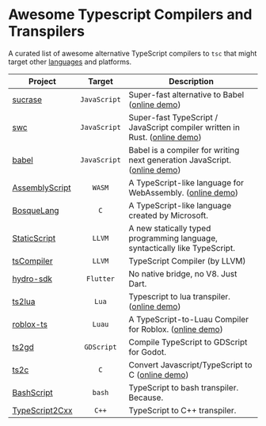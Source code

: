 # Awesome Typescript Compilers and Transpilers
A curated list of awesome alternative TypeScript compilers to `tsc` that might target other [languages](https://www.youtube.com/watch?v=kY-pUxKQMUE) and platforms. 


| Project | Target | Description |
|-        |:-:     |            -|
| [sucrase](https://github.com/alangpierce/sucrase) | `JavaScript` | Super-fast alternative to Babel ([online demo](https://sucrase.io/)) |
| [swc](https://github.com/swc-project/swc) | `JavaScript` | Super-fast TypeScript / JavaScript compiler written in Rust. ([online demo](https://swc.rs/playground)) |
| [babel](https://github.com/babel/babel) | `JavaScript` | Babel is a compiler for writing next generation JavaScript. ([online demo](https://babeljs.io/repl)) |
| [AssemblyScript](https://github.com/AssemblyScript/assemblyscript)    | `WASM` | A TypeScript-like language for WebAssembly. ([online demo](https://assemblyscript.org/editor.html)) |
| [BosqueLang](https://github.com/microsoft/BosqueLanguage) | `C` | A TypeScript-like language created by Microsoft. |
| [StaticScript](https://github.com/StaticScript/StaticScript)          | `LLVM` | A new statically typed programming language, syntactically like TypeScript.
| [tsCompiler](https://github.com/ASDAlexander77/TypeScriptCompiler) | `LLVM` | TypeScript Compiler (by LLVM)
| [hydro-sdk](https://github.com/hydro-sdk/hydro-sdk) | `Flutter` | No native bridge, no V8. Just Dart.
| [ts2lua](https://github.com/TypeScriptToLua/TypeScriptToLua) | `Lua` | Typescript to lua transpiler. ([online demo](https://typescripttolua.github.io/play/)) |
| [roblox-ts](https://github.com/roblox-ts/roblox-ts)                   | `Luau` | A TypeScript-to-Luau Compiler for Roblox. ([online demo](https://roblox-ts.com/playground)) |
| [ts2gd](https://github.com/johnfn/ts2gd)                              | `GDScript` | Compile TypeScript to GDScript for Godot.
| [ts2c](https://github.com/andrei-markeev/ts2c)                        | `C` | Convert Javascript/TypeScript to C ([online demo](https://andrei-markeev.github.io/ts2c/)) |
| [BashScript](https://github.com/niieani/bashscript)                   | `bash` | TypeScript to bash transpiler. Because.
| [TypeScript2Cxx](https://github.com/ASDAlexander77/TypeScript2Cxx)    | `C++` | TypeScript to C++ transpiler.
